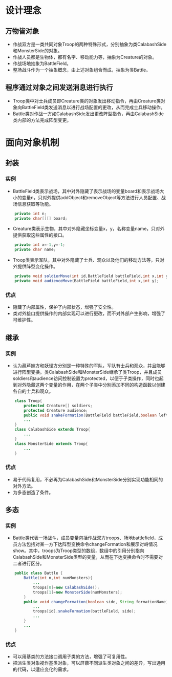 # 设计理念
## 万物皆对象
- 作战双方是一类共同对象Troop的两种特殊形式，分别抽象为类CalabashSide和MonsterSide的对象。
- 作战人员都是生物体，都有名字、移动能力等，抽象为Creature的对象。
- 作战场地抽象为BattleField。
- 整场战斗作为一个抽象概念，由上述对象组合而成，抽象为类Battle。
## 程序通过对象之间发送消息进行执行
- Troop类中对士兵成员即Creature类的对象发出移动指令，再由Creature类对象向BattleField类发送消息以进行战场配置的更改，从而完成士兵移动操作。
- Battle类对作战一方如CalabashSide发出更改阵型指令，再由CalabashSide类内部的方法完成阵型变更。
# 面向对象机制
## 封装
### 实例
- BattleField类表示战场，其中对外隐藏了表示战场的变量board和表示战场大小的变量n，只对外提供addObject和removeObject等方法进行人员配置、战场信息获取等功能。
```java
	private int n;
	private char[][] board;
```
- Creature类表示生物，其中对外隐藏坐标变量x，y，名称变量name，只对外提供获取这些属性的接口。
```java
	private int x=-1,y=-1;
	private char name;
```
- Troop类表示军队，其中对外隐藏了士兵、观众以及他们的移动方法等，只对外提供阵型变化操作。
```java
	private void soldierMove(int id,BattleField battleField,int x,int y);
	private void audienceMove(BattleField battleField,int x,int y);
```
### 优点
- 隐藏了内部属性，保护了内部状态，增强了安全性。
- 类对外接口提供操作的内部实现可以进行更改，而不对外部产生影响，增强了可维护性。
## 继承
### 实例
- 认为葫芦娃方和妖怪方分别是一种特殊的军队，军队有士兵和观众，并且能够进行阵型变换。类CalabashSide和MonsterSide继承了类Troop，并且成员soldiers和audience访问控制设置为protected，以便于子类操作，同时也起到对外隐藏这两个变量的作用，在两个子类中分别添加不同的构造函数以创建各自的士兵和观众。
```java
	class Troop{
		protected Creature[] soldiers;
		protected Creature audience;
		public void snakeFormation(BattleField battleField,boolean left){...}
		...
	}
	class CalabashSide extends Troop{
		...
	}
	class MonsterSide extends Troop{
		...
	}
```
### 优点
- 易于代码复用，不必再为CalabashSide和MonsterSide分别实现功能相同的对外方法。
- 为多态创造了条件。
## 多态
### 实例
- Battle类代表一场战斗，成员变量包括作战双方troops、场地battlefield，成员方法包括对某一方下达阵型变换命令changeFormation和展示对峙情况show。其中，troops为Troop类型的数组，数组中的引用分别指向CalabashSide和MonsterSide类型的变量，从而在下达变换命令时不需要对二者进行区分。
```java
	public class Battle {
		Battle(int n,int numMonsters){
			...
			troops[0]=new CalabashSide();
			troops[1]=new MonsterSide(numMonsters);
		}
		public void changeFormation(boolean side, String formationName) {
			...
			troops[id].snakeFormation(battleField, side);
			...
		}
		...
	}
```
### 优点
- 可以用基类的方法接口调用子类的方法，增强了可复用性。
- 把派生类对象视作基类对象，可以屏蔽不同派生类对象之间的差异，写出通用的代码，以适应变化的需求。

